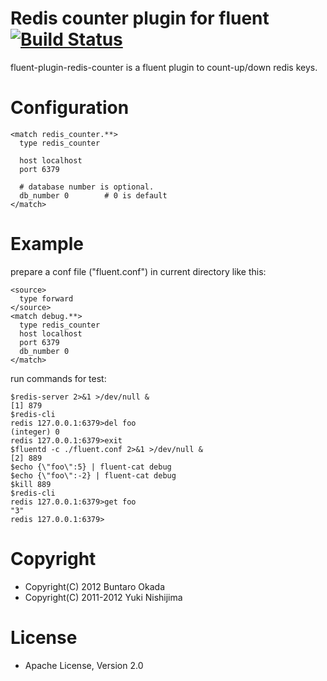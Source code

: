 # Redis counter plugin for fluent [![Build Status](https://secure.travis-ci.org/kbinani/fluent-plugin-redis-counter.png)](http://travis-ci.org/kbinani/fluent-plugin-redis-counter)

fluent-plugin-redis-counter is a fluent plugin to count-up/down redis keys.

# Configuration

    <match redis_counter.**>
      type redis_counter

      host localhost
      port 6379

      # database number is optional.
      db_number 0        # 0 is default
    </match>

# Example

prepare a conf file ("fluent.conf") in current directory like this:

    <source>
      type forward
    </source>
    <match debug.**>
      type redis_counter
      host localhost
      port 6379
      db_number 0
    </match>

run commands for test:

    $redis-server 2>&1 >/dev/null &
    [1] 879
    $redis-cli
    redis 127.0.0.1:6379>del foo
    (integer) 0
    redis 127.0.0.1:6379>exit
    $fluentd -c ./fluent.conf 2>&1 >/dev/null &
    [2] 889
    $echo {\"foo\":5} | fluent-cat debug
    $echo {\"foo\":-2} | fluent-cat debug
    $kill 889
    $redis-cli
    redis 127.0.0.1:6379>get foo
    "3"
    redis 127.0.0.1:6379>

# Copyright
- Copyright(C) 2012 Buntaro Okada
- Copyright(C) 2011-2012 Yuki Nishijima

# License
- Apache License, Version 2.0
